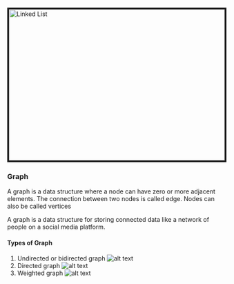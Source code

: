 <img src="https://github.com/senthil338/coding_interview/blob/master/Images/graph-ex1.jpeg" 
 width="500" height="350" border="4" alt="Linked List" />
### Graph

A graph is a data structure where a node can have zero or more adjacent elements. The connection between two nodes is called edge. Nodes can also be called vertices

A graph is a data structure for storing connected data like a network of people on a social media platform.

#### Types of Graph
1. Undirected  or bidirected graph
![alt text][undirected]
2. Directed graph
![alt text][directed]
3. Weighted graph
![alt text][weighted]

[undirected]: https://github.com/adam-p/markdown-here/raw/master/src/common/images/undirected.jpg "Undirected Graph"
[directed]: https://github.com/adam-p/markdown-here/raw/master/src/common/images/directed.jpg "Directed Graph"
[weighted]: https://github.com/adam-p/markdown-here/raw/master/src/common/images/weighted.jpg "Directed Graph"

